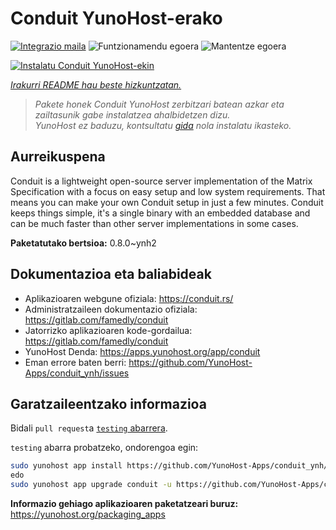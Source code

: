 <!--
Ohart ongi: README hau automatikoki sortu da <https://github.com/YunoHost/apps/tree/master/tools/readme_generator>ri esker
EZ editatu eskuz.
-->

# Conduit YunoHost-erako

[![Integrazio maila](https://dash.yunohost.org/integration/conduit.svg)](https://ci-apps.yunohost.org/ci/apps/conduit/) ![Funtzionamendu egoera](https://ci-apps.yunohost.org/ci/badges/conduit.status.svg) ![Mantentze egoera](https://ci-apps.yunohost.org/ci/badges/conduit.maintain.svg)

[![Instalatu Conduit YunoHost-ekin](https://install-app.yunohost.org/install-with-yunohost.svg)](https://install-app.yunohost.org/?app=conduit)

*[Irakurri README hau beste hizkuntzatan.](./ALL_README.md)*

> *Pakete honek Conduit YunoHost zerbitzari batean azkar eta zailtasunik gabe instalatzea ahalbidetzen dizu.*  
> *YunoHost ez baduzu, kontsultatu [gida](https://yunohost.org/install) nola instalatu ikasteko.*

## Aurreikuspena

Conduit is a lightweight open-source server implementation of the Matrix Specification with a focus on easy setup and low system requirements. That means you can make your own Conduit setup in just a few minutes.
Conduit keeps things simple, it's a single binary with an embedded database and can be much faster than other server implementations in some cases.

**Paketatutako bertsioa:** 0.8.0~ynh2
## Dokumentazioa eta baliabideak

- Aplikazioaren webgune ofiziala: <https://conduit.rs/>
- Administratzaileen dokumentazio ofiziala: <https://gitlab.com/famedly/conduit>
- Jatorrizko aplikazioaren kode-gordailua: <https://gitlab.com/famedly/conduit>
- YunoHost Denda: <https://apps.yunohost.org/app/conduit>
- Eman errore baten berri: <https://github.com/YunoHost-Apps/conduit_ynh/issues>

## Garatzaileentzako informazioa

Bidali `pull request`a [`testing` abarrera](https://github.com/YunoHost-Apps/conduit_ynh/tree/testing).

`testing` abarra probatzeko, ondorengoa egin:

```bash
sudo yunohost app install https://github.com/YunoHost-Apps/conduit_ynh/tree/testing --debug
edo
sudo yunohost app upgrade conduit -u https://github.com/YunoHost-Apps/conduit_ynh/tree/testing --debug
```

**Informazio gehiago aplikazioaren paketatzeari buruz:** <https://yunohost.org/packaging_apps>
